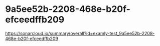 # 9a5ee52b-2208-468e-b20f-efceedffb209
https://sonarcloud.io/summary/overall?id=examly-test_9a5ee52b-2208-468e-b20f-efceedffb209
